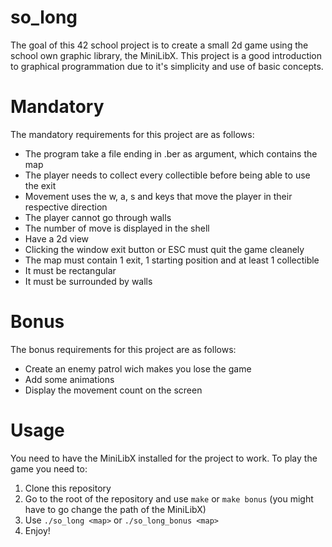 # so_long
The goal of this 42 school project is to create a small 2d game using the school own graphic library, the MiniLibX. This project is a good introduction to graphical programmation due to it's simplicity and use of basic concepts.
# Mandatory
The mandatory requirements for this project are as follows:
  - The program take a file ending in .ber as argument, which contains the map
  - The player needs to collect every collectible before being able to use the exit
  - Movement uses the w, a, s and keys that move the player in their respective direction
  - The player cannot go through walls
  - The number of move is displayed in the shell
  - Have a 2d view
  - Clicking the window exit button or ESC must quit the game cleanely
  - The map must contain 1 exit, 1 starting position and at least 1 collectible
  - It must be rectangular
  - It must be surrounded by walls
# Bonus
The bonus requirements for this project are as follows:
  - Create an enemy patrol wich makes you lose the game
  - Add some animations
  - Display the movement count on the screen
 # Usage
 You need to have the MiniLibX installed for the project to work. To play the game you need to:
 1. Clone this repository
 2. Go to the root of the repository and use `make` or `make bonus` (you might have to go change the path of the MiniLibX)
 3. Use `./so_long <map>` or `./so_long_bonus <map>`
 4. Enjoy!
